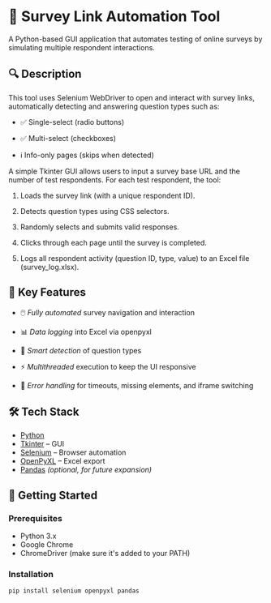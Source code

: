 # 🧪 Survey Link Automation Tool
A Python-based GUI application that automates testing of online surveys by simulating multiple respondent interactions.

## 🔍 Description
This tool uses Selenium WebDriver to open and interact with survey links, automatically detecting and answering question types such as:

- ✅ Single-select (radio buttons)

- ✅ Multi-select (checkboxes)

- ℹ️ Info-only pages (skips when detected)

A simple Tkinter GUI allows users to input a survey base URL and the number of test respondents. For each test respondent, the tool:

1. Loads the survey link (with a unique respondent ID).

2. Detects question types using CSS selectors.

3. Randomly selects and submits valid responses.

4. Clicks through each page until the survey is completed.

5. Logs all respondent activity (question ID, type, value) to an Excel file (survey_log.xlsx).

## 📁 Key Features
- 🖱️ *Fully automated* survey navigation and interaction

- 📊 *Data logging* into Excel via openpyxl

- 🧠 *Smart detection* of question types

- ⚡ *Multithreaded* execution to keep the UI responsive

- 🔧 *Error handling* for timeouts, missing elements, and iframe switching

## 🛠 Tech Stack

- [Python](https://www.python.org/)
- [Tkinter](https://docs.python.org/3/library/tkinter.html) – GUI
- [Selenium](https://www.selenium.dev/) – Browser automation
- [OpenPyXL](https://openpyxl.readthedocs.io/) – Excel export
- [Pandas](https://pandas.pydata.org/) *(optional, for future expansion)*

## 🚀 Getting Started

### Prerequisites

- Python 3.x
- Google Chrome
- ChromeDriver (make sure it's added to your PATH)
### Installation

```bash
pip install selenium openpyxl pandas
